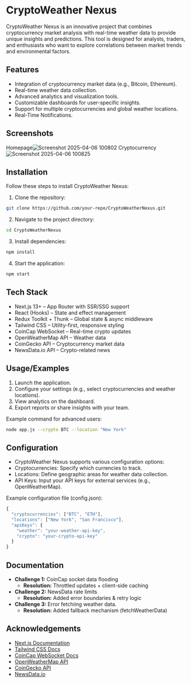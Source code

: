 
# CryptoWeather Nexus

CryptoWeather Nexus is an innovative project that combines cryptocurrency market analysis with real-time weather data to provide unique insights and predictions. This tool is designed for analysts, traders, and enthusiasts who want to explore correlations between market trends and environmental factors.


## Features

- Integration of cryptocurrency market data (e.g., Bitcoin, Ethereum).
- Real-time weather data collection.
- Advanced analytics and visualization tools.
- Customizable dashboards for user-specific insights.
- Support for multiple cryptocurrencies and global weather locations.
- Real-Time Notifications.


## Screenshots

Homepage![Screenshot 2025-04-06 100802](https://github.com/user-attachments/assets/17a96db2-e581-4e8c-a836-b704bcd2c427)
Cryptocurrency![Screenshot 2025-04-06 100825](https://github.com/user-attachments/assets/24b68615-7947-4338-8d84-93debb8d2d93)


## Installation

Follow these steps to install CryptoWeather Nexus:

1. Clone the repository:

```bash
git clone https://github.com/your-repo/CryptoWeatherNexus.git
```
2. Navigate to the project directory:

```bash
cd CryptoWeatherNexus
```
3. Install dependencies:

```bash
npm install
```
4. Start the application:

```bash
npm start
```    
## Tech Stack

- Next.js 13+ – App Router with SSR/SSG support
- React (Hooks) – State and effect management
- Redux Toolkit + Thunk – Global state & async middleware
- Tailwind CSS – Utility-first, responsive styling
- CoinCap WebSocket – Real-time crypto updates
- OpenWeatherMap API – Weather data
- CoinGecko API – Cryptocurrency market data
- NewsData.io API – Crypto-related news




## Usage/Examples

1. Launch the application.
2. Configure your settings (e.g., select cryptocurrencies and weather locations).
3. View analytics on the dashboard.
4. Export reports or share insights with your team.

Example command for advanced users:
```bash
node app.js --crypto BTC --location "New York"
```
## Configuration
- CryptoWeather Nexus supports various configuration options:
- Cryptocurrencies: Specify which currencies to track.
- Locations: Define geographic areas for weather data collection.
- API Keys: Input your API keys for external services (e.g., OpenWeatherMap).

Example configuration file (config.json):
```javascript
{
  "cryptocurrencies": ["BTC", "ETH"],
  "locations": ["New York", "San Francisco"],
  "apiKeys": {
    "weather": "your-weather-api-key",
    "crypto": "your-crypto-api-key"
  }
}

```


## Documentation

* **Challenge 1:** CoinCap socket data flooding
    * **Resolution:** Throttled updates + client-side caching
* **Challenge 2:** NewsData rate limits
    * **Resolution:** Added error boundaries & retry logic
* **Challenge 3:** Error fetchiing weather data.
    * **Resolution:** Added fallback mechanism (fetchWeatherData)
    


## Acknowledgements

 - [Next.js Documentation](https://nextjs.org/docs)
 - [Tailwind CSS Docs](https://tailwindcss.com/docs)
 - [CoinCap WebSocket Docs](https://docs.coincap.io/)
 - [OpenWeatherMap API](https://openweathermap.org/api)
 - [CoinGecko API](https://www.coingecko.com/en/api)
 - [NewsData.io](https://newsdata.io/)

